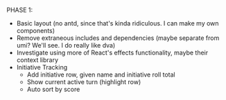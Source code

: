 PHASE 1:
- Basic layout (no antd, since that's kinda ridiculous. I can make my own components)
- Remove extraneous includes and dependencies (maybe separate from umi? We'll see. I do really like dva)
- Investigate using more of React's effects functionality, maybe their context library
- Initiative Tracking
  - Add initiative row, given name and initiative roll total
  - Show current active turn (highlight row)
  - Auto sort by score